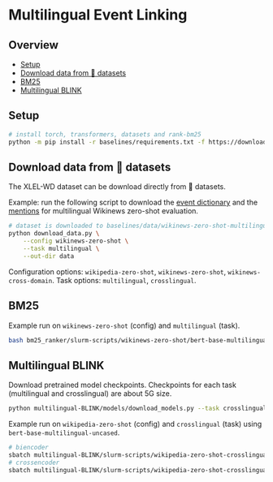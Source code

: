 # Multilingual Event Linking

## Overview

- [Setup](#setup)
- [Download data from 🤗 datasets](#download-data-from-🤗-datasets)
- [BM25](#bm25)
- [Multilingual BLINK](#multilingual-blink)

## Setup

```bash
# install torch, transformers, datasets and rank-bm25
python -m pip install -r baselines/requirements.txt -f https://download.pytorch.org/whl/lts/1.8/torch_lts.html
```

## Download data from 🤗 datasets

The XLEL-WD dataset can be download directly from 🤗 datasets.

Example: run the following script to download the [event dictionary](https://huggingface.co/datasets/adithya7/xlel_wd_dictionary) and the [mentions](https://huggingface.co/datasets/adithya7/xlel_wd) for multilingual Wikinews zero-shot evaluation.

```bash
# dataset is downloaded to baselines/data/wikinews-zero-shot-multilingual
python download_data.py \
    --config wikinews-zero-shot \
    --task multilingual \
    --out-dir data
```

Configuration options: `wikipedia-zero-shot`, `wikinews-zero-shot`, `wikinews-cross-domain`.
Task options: `multilingual`, `crosslingual`.

## BM25

Example run on `wikinews-zero-shot` (config) and `multilingual` (task).

```bash
bash bm25_ranker/slurm-scripts/wikinews-zero-shot/bert-base-multilingual-uncased/context-16/sbatch_plus_test.sh
```

## Multilingual BLINK

Download pretrained model checkpoints. Checkpoints for each task (multilingual and crosslingual) are about 5G size.

```bash
python multilingual-BLINK/models/download_models.py --task crosslingual --out multilingual-BLINK/models
```

Example run on `wikipedia-zero-shot` (config) and `crosslingual` (task) using `bert-base-multilingual-uncased`.

```bash
# biencoder
sbatch multilingual-BLINK/slurm-scripts/wikipedia-zero-shot-crosslingual/eval/bert-base-multilingual-uncased/sbatch_bi_in.sh
# crossencoder
sbatch multilingual-BLINK/slurm-scripts/wikipedia-zero-shot-crosslingual/eval/bert-base-multilingual-uncased/sbatch_cr_in.sh
```
